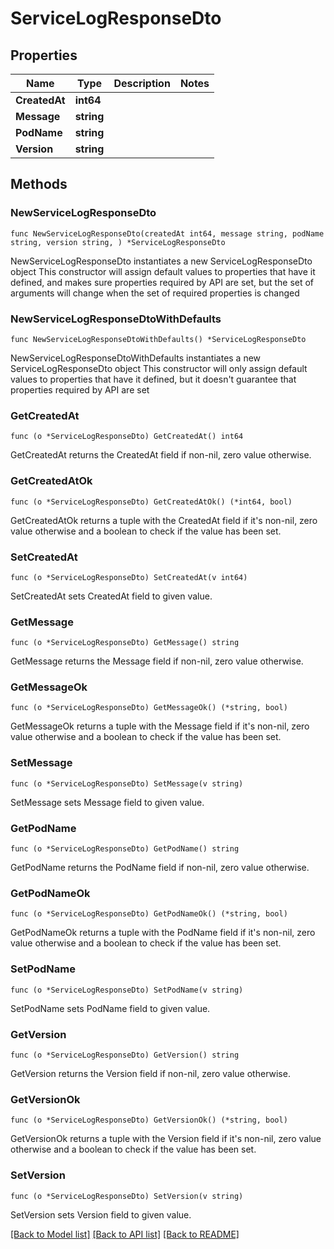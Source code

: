 # ServiceLogResponseDto

## Properties

Name | Type | Description | Notes
------------ | ------------- | ------------- | -------------
**CreatedAt** | **int64** |  | 
**Message** | **string** |  | 
**PodName** | **string** |  | 
**Version** | **string** |  | 

## Methods

### NewServiceLogResponseDto

`func NewServiceLogResponseDto(createdAt int64, message string, podName string, version string, ) *ServiceLogResponseDto`

NewServiceLogResponseDto instantiates a new ServiceLogResponseDto object
This constructor will assign default values to properties that have it defined,
and makes sure properties required by API are set, but the set of arguments
will change when the set of required properties is changed

### NewServiceLogResponseDtoWithDefaults

`func NewServiceLogResponseDtoWithDefaults() *ServiceLogResponseDto`

NewServiceLogResponseDtoWithDefaults instantiates a new ServiceLogResponseDto object
This constructor will only assign default values to properties that have it defined,
but it doesn't guarantee that properties required by API are set

### GetCreatedAt

`func (o *ServiceLogResponseDto) GetCreatedAt() int64`

GetCreatedAt returns the CreatedAt field if non-nil, zero value otherwise.

### GetCreatedAtOk

`func (o *ServiceLogResponseDto) GetCreatedAtOk() (*int64, bool)`

GetCreatedAtOk returns a tuple with the CreatedAt field if it's non-nil, zero value otherwise
and a boolean to check if the value has been set.

### SetCreatedAt

`func (o *ServiceLogResponseDto) SetCreatedAt(v int64)`

SetCreatedAt sets CreatedAt field to given value.


### GetMessage

`func (o *ServiceLogResponseDto) GetMessage() string`

GetMessage returns the Message field if non-nil, zero value otherwise.

### GetMessageOk

`func (o *ServiceLogResponseDto) GetMessageOk() (*string, bool)`

GetMessageOk returns a tuple with the Message field if it's non-nil, zero value otherwise
and a boolean to check if the value has been set.

### SetMessage

`func (o *ServiceLogResponseDto) SetMessage(v string)`

SetMessage sets Message field to given value.


### GetPodName

`func (o *ServiceLogResponseDto) GetPodName() string`

GetPodName returns the PodName field if non-nil, zero value otherwise.

### GetPodNameOk

`func (o *ServiceLogResponseDto) GetPodNameOk() (*string, bool)`

GetPodNameOk returns a tuple with the PodName field if it's non-nil, zero value otherwise
and a boolean to check if the value has been set.

### SetPodName

`func (o *ServiceLogResponseDto) SetPodName(v string)`

SetPodName sets PodName field to given value.


### GetVersion

`func (o *ServiceLogResponseDto) GetVersion() string`

GetVersion returns the Version field if non-nil, zero value otherwise.

### GetVersionOk

`func (o *ServiceLogResponseDto) GetVersionOk() (*string, bool)`

GetVersionOk returns a tuple with the Version field if it's non-nil, zero value otherwise
and a boolean to check if the value has been set.

### SetVersion

`func (o *ServiceLogResponseDto) SetVersion(v string)`

SetVersion sets Version field to given value.



[[Back to Model list]](../README.md#documentation-for-models) [[Back to API list]](../README.md#documentation-for-api-endpoints) [[Back to README]](../README.md)


